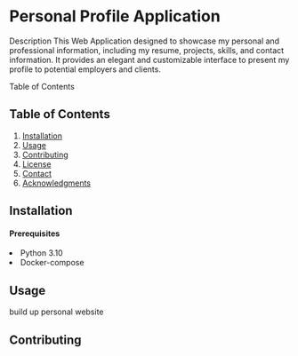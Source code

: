 <h1>Personal Profile Application</h1>

Description
This Web Application designed to showcase my personal and professional information, including my resume, projects, skills, and contact information. It provides an elegant and customizable interface to present my profile to potential employers and clients.


Table of Contents

## Table of Contents
1. [Installation](#installation)
2. [Usage](#usage)
3. [Contributing](#contributing)
4. [License](#license)
5. [Contact](#contact)
6. [Acknowledgments](#acknowledgments)

## Installation
<h4>Prerequisites</h4>
<li>Python 3.10</li>
<li>Docker-compose</li>

## Usage
build up personal website 

## Contributing
